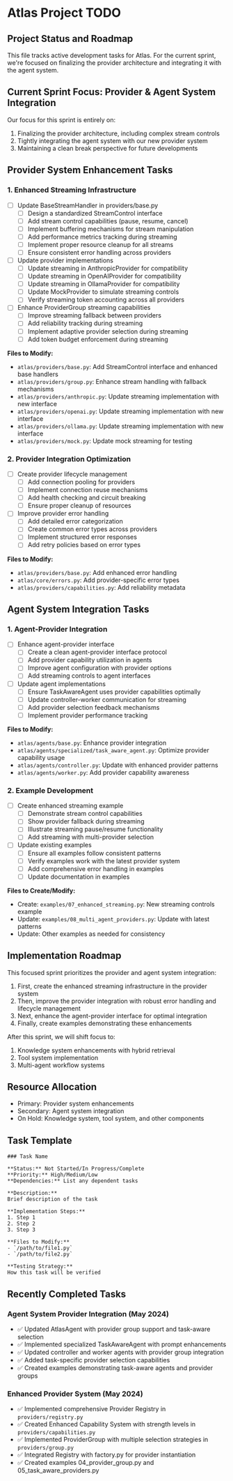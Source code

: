 # Atlas Project TODO

## Project Status and Roadmap

This file tracks active development tasks for Atlas. For the current sprint, we're focused on finalizing the provider architecture and integrating it with the agent system.

## Current Sprint Focus: Provider & Agent System Integration

Our focus for this sprint is entirely on:
1. Finalizing the provider architecture, including complex stream controls
2. Tightly integrating the agent system with our new provider system
3. Maintaining a clean break perspective for future developments

## Provider System Enhancement Tasks

### 1. Enhanced Streaming Infrastructure

- [ ] Update BaseStreamHandler in providers/base.py
  - [ ] Design a standardized StreamControl interface
  - [ ] Add stream control capabilities (pause, resume, cancel)
  - [ ] Implement buffering mechanisms for stream manipulation
  - [ ] Add performance metrics tracking during streaming
  - [ ] Implement proper resource cleanup for all streams
  - [ ] Ensure consistent error handling across providers

- [ ] Update provider implementations
  - [ ] Update streaming in AnthropicProvider for compatibility
  - [ ] Update streaming in OpenAIProvider for compatibility
  - [ ] Update streaming in OllamaProvider for compatibility
  - [ ] Update MockProvider to simulate streaming controls
  - [ ] Verify streaming token accounting across all providers

- [ ] Enhance ProviderGroup streaming capabilities
  - [ ] Improve streaming fallback between providers
  - [ ] Add reliability tracking during streaming
  - [ ] Implement adaptive provider selection during streaming
  - [ ] Add token budget enforcement during streaming

**Files to Modify:**
- `atlas/providers/base.py`: Add StreamControl interface and enhanced base handlers
- `atlas/providers/group.py`: Enhance stream handling with fallback mechanisms
- `atlas/providers/anthropic.py`: Update streaming implementation with new interface
- `atlas/providers/openai.py`: Update streaming implementation with new interface
- `atlas/providers/ollama.py`: Update streaming implementation with new interface
- `atlas/providers/mock.py`: Update mock streaming for testing

### 2. Provider Integration Optimization

- [ ] Create provider lifecycle management
  - [ ] Add connection pooling for providers
  - [ ] Implement connection reuse mechanisms
  - [ ] Add health checking and circuit breaking
  - [ ] Ensure proper cleanup of resources

- [ ] Improve provider error handling
  - [ ] Add detailed error categorization
  - [ ] Create common error types across providers
  - [ ] Implement structured error responses
  - [ ] Add retry policies based on error types

**Files to Modify:**
- `atlas/providers/base.py`: Add enhanced error handling
- `atlas/core/errors.py`: Add provider-specific error types
- `atlas/providers/capabilities.py`: Add reliability metadata

## Agent System Integration Tasks

### 1. Agent-Provider Integration

- [ ] Enhance agent-provider interface
  - [ ] Create a clean agent-provider interface protocol
  - [ ] Add provider capability utilization in agents
  - [ ] Improve agent configuration with provider options
  - [ ] Add streaming controls to agent interfaces

- [ ] Update agent implementations
  - [ ] Ensure TaskAwareAgent uses provider capabilities optimally
  - [ ] Update controller-worker communication for streaming
  - [ ] Add provider selection feedback mechanisms
  - [ ] Implement provider performance tracking

**Files to Modify:**
- `atlas/agents/base.py`: Enhance provider integration
- `atlas/agents/specialized/task_aware_agent.py`: Optimize provider capability usage
- `atlas/agents/controller.py`: Update with enhanced provider patterns
- `atlas/agents/worker.py`: Add provider capability awareness

### 2. Example Development

- [ ] Create enhanced streaming example
  - [ ] Demonstrate stream control capabilities
  - [ ] Show provider fallback during streaming
  - [ ] Illustrate streaming pause/resume functionality
  - [ ] Add streaming with multi-provider selection

- [ ] Update existing examples
  - [ ] Ensure all examples follow consistent patterns
  - [ ] Verify examples work with the latest provider system
  - [ ] Add comprehensive error handling in examples
  - [ ] Update documentation in examples

**Files to Create/Modify:**
- Create: `examples/07_enhanced_streaming.py`: New streaming controls example
- Update: `examples/08_multi_agent_providers.py`: Update with latest patterns
- Update: Other examples as needed for consistency

## Implementation Roadmap

This focused sprint prioritizes the provider and agent system integration:

1. First, create the enhanced streaming infrastructure in the provider system
2. Then, improve the provider integration with robust error handling and lifecycle management
3. Next, enhance the agent-provider interface for optimal integration
4. Finally, create examples demonstrating these enhancements

After this sprint, we will shift focus to:
1. Knowledge system enhancements with hybrid retrieval
2. Tool system implementation
3. Multi-agent workflow systems

## Resource Allocation

- Primary: Provider system enhancements
- Secondary: Agent system integration
- On Hold: Knowledge system, tool system, and other components

## Task Template

```
### Task Name

**Status:** Not Started/In Progress/Complete
**Priority:** High/Medium/Low
**Dependencies:** List any dependent tasks

**Description:**
Brief description of the task

**Implementation Steps:**
1. Step 1
2. Step 2
3. Step 3

**Files to Modify:**
- `/path/to/file1.py`
- `/path/to/file2.py`

**Testing Strategy:**
How this task will be verified
```

## Recently Completed Tasks

### Agent System Provider Integration (May 2024)
- ✅ Updated AtlasAgent with provider group support and task-aware selection
- ✅ Implemented specialized TaskAwareAgent with prompt enhancements
- ✅ Updated controller and worker agents with provider group integration
- ✅ Added task-specific provider selection capabilities
- ✅ Created examples demonstrating task-aware agents and provider groups

### Enhanced Provider System (May 2024)
- ✅ Implemented comprehensive Provider Registry in `providers/registry.py`
- ✅ Created Enhanced Capability System with strength levels in `providers/capabilities.py`
- ✅ Implemented ProviderGroup with multiple selection strategies in `providers/group.py`
- ✅ Integrated Registry with factory.py for provider instantiation
- ✅ Created examples 04_provider_group.py and 05_task_aware_providers.py